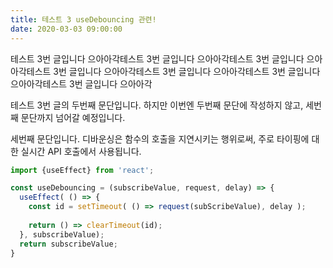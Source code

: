 ```yaml
---
title: 테스트 3 useDebouncing 관련!
date: 2020-03-03 09:00:00
---
```


테스트 3번 글입니다 으아아각테스트 3번 글입니다 으아아각테스트 3번 글입니다 으아아각테스트 3번 글입니다 으아아각테스트 3번 글입니다 으아아각테스트 3번 글입니다 으아아각테스트 3번 글입니다 으아아각

테스트 3번 글의 두번째 문단입니다. 하지만 이번엔 두번째 문단에 작성하지 않고, 세번째 문단까지 넘어갈 예정입니다.

세번째 문단입니다. 디바운싱은 함수의 호출을 지연시키는 행위로써, 주로 타이핑에 대한 실시간 API 호출에서 사용됩니다.

```javascript
import {useEffect} from 'react';

const useDebouncing = (subscribeValue, request, delay) => {
  useEffect( () => {
    const id = setTimeout( () => request(subScribeValue), delay );
    
    return () => clearTimeout(id);
  }, subscribeValue);
  return subscribeValue;
}